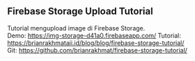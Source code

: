 ## Firebase Storage Upload Tutorial

Tutorial mengupload image di Firebase Storage. <br>
Demo: https://img-storage-d41a0.firebaseapp.com/ 
Tutorial: https://brianrakhmataji.id/blog/blog/firebase-storage-tutorial/ </br>
Git: https://github.com/brianrakhmat/firebase-storage-tutorial/
